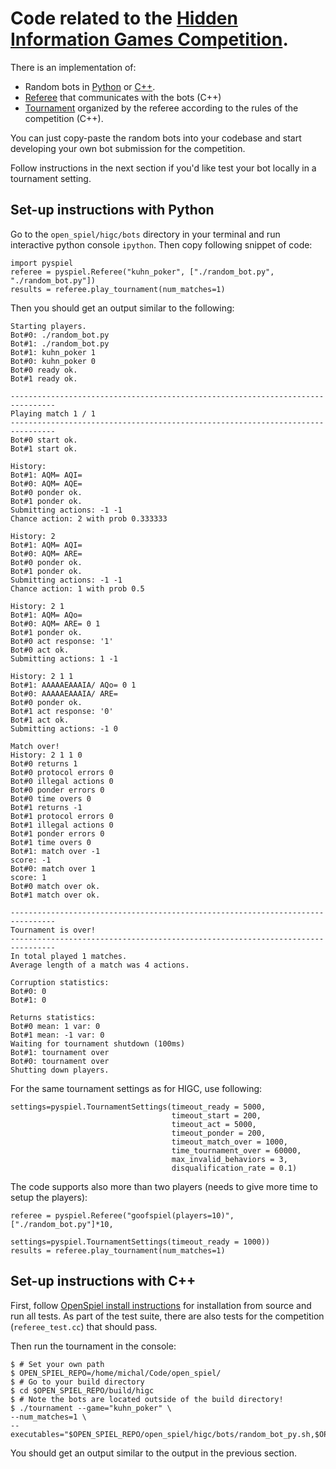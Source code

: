 # Code related to the [Hidden Information Games Competition](http://higcompetition.info/).

There is an implementation of:

-   Random bots in [Python](./bots/random_bot.py) or
    [C++](./bots/random_bot.cc).
-   [Referee](./referee.h) that communicates with the bots (C++)
-   [Tournament](./tournament.cc) organized by the referee according to the
    rules of the competition (C++).

You can just copy-paste the random bots into your codebase and start developing
your own bot submission for the competition.

Follow instructions in the next section if you'd like test your bot locally in a
tournament setting.

## Set-up instructions with Python

Go to the `open_spiel/higc/bots` directory in your terminal and run interactive 
python console `ipython`. Then copy following snippet of code:

```
import pyspiel
referee = pyspiel.Referee("kuhn_poker", ["./random_bot.py", "./random_bot.py"])
results = referee.play_tournament(num_matches=1)
```

Then you should get an output similar to the following:

```
Starting players.
Bot#0: ./random_bot.py
Bot#1: ./random_bot.py
Bot#1: kuhn_poker 1
Bot#0: kuhn_poker 0
Bot#0 ready ok.
Bot#1 ready ok.

--------------------------------------------------------------------------------
Playing match 1 / 1
--------------------------------------------------------------------------------
Bot#0 start ok.
Bot#1 start ok.

History: 
Bot#1: AQM= AQI=
Bot#0: AQM= AQE=
Bot#0 ponder ok.
Bot#1 ponder ok.
Submitting actions: -1 -1
Chance action: 2 with prob 0.333333

History: 2
Bot#1: AQM= AQI=
Bot#0: AQM= ARE=
Bot#0 ponder ok.
Bot#1 ponder ok.
Submitting actions: -1 -1
Chance action: 1 with prob 0.5

History: 2 1
Bot#1: AQM= AQo=
Bot#0: AQM= ARE= 0 1
Bot#1 ponder ok.
Bot#0 act response: '1'
Bot#0 act ok. 
Submitting actions: 1 -1

History: 2 1 1
Bot#1: AAAAAEAAAIA/ AQo= 0 1
Bot#0: AAAAAEAAAIA/ ARE=
Bot#0 ponder ok.
Bot#1 act response: '0'
Bot#1 act ok. 
Submitting actions: -1 0

Match over!
History: 2 1 1 0
Bot#0 returns 1
Bot#0 protocol errors 0
Bot#0 illegal actions 0
Bot#0 ponder errors 0
Bot#0 time overs 0
Bot#1 returns -1
Bot#1 protocol errors 0
Bot#1 illegal actions 0
Bot#1 ponder errors 0
Bot#1 time overs 0
Bot#1: match over -1
score: -1
Bot#0: match over 1
score: 1
Bot#0 match over ok.
Bot#1 match over ok.

--------------------------------------------------------------------------------
Tournament is over!
--------------------------------------------------------------------------------
In total played 1 matches.
Average length of a match was 4 actions.

Corruption statistics:
Bot#0: 0
Bot#1: 0

Returns statistics:
Bot#0 mean: 1 var: 0
Bot#1 mean: -1 var: 0
Waiting for tournament shutdown (100ms)
Bot#1: tournament over
Bot#0: tournament over
Shutting down players.
```

For the same tournament settings as for HIGC, use following:

```
settings=pyspiel.TournamentSettings(timeout_ready = 5000,
                                    timeout_start = 200,
                                    timeout_act = 5000,
                                    timeout_ponder = 200,
                                    timeout_match_over = 1000,
                                    time_tournament_over = 60000,
                                    max_invalid_behaviors = 3,
                                    disqualification_rate = 0.1)
```

The code supports also more than two players (needs to give more time to setup
the players):
```
referee = pyspiel.Referee("goofspiel(players=10)", ["./random_bot.py"]*10,
                          settings=pyspiel.TournamentSettings(timeout_ready = 1000))
results = referee.play_tournament(num_matches=1)
```

## Set-up instructions with C++

First, follow [OpenSpiel install instructions](../../docs/install.md) for
installation from source and run all tests. As part of the test suite, there are
also tests for the competition (`referee_test.cc`) that should pass.

Then run the tournament in the console: 

```
$ # Set your own path 
$ OPEN_SPIEL_REPO=/home/michal/Code/open_spiel/ 
$ # Go to your build directory 
$ cd $OPEN_SPIEL_REPO/build/higc 
$ # Note the bots are located outside of the build directory!
$ ./tournament --game="kuhn_poker" \
--num_matches=1 \
--executables="$OPEN_SPIEL_REPO/open_spiel/higc/bots/random_bot_py.sh,$OPEN_SPIEL_REPO/open_spiel/higc/bots/random_bot_cpp.sh"
```

You should get an output similar to the output in the previous section.

